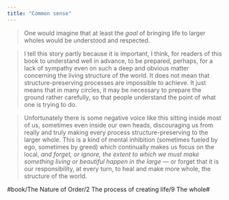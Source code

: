 ```yaml
---
title: "Common sense"
---
```


> One would imagine that at least the *goal* of bringing life to larger wholes would be understood and respected.  

> I tell this story partly because it is important, I think, for readers of this book to understand well in advance, to be prepared, perhaps, for a lack of sympathy even on such a deep and obvious matter concerning the living structure of the world. It does not mean that structure-preserving processes are impossible to achieve. It just means that in many circles, it may be necessary to prepare the ground rather carefully, so that people understand the point of what one is trying to do.  

> Unfortunately there is some negative voice like this sitting inside most of us, sometimes even inside our own heads, discouraging us from really and truly making every process structure-preserving to the larger whole. This is a kind of mental inhibition (sometimes fueled by ego, sometimes by greed) which continually makes us focus on the local, *and forget, or ignore, the extent to which we must make something living or beautiful happen in the large* — or forget that it is our responsibility, at every turn, to heal and make more whole, the structure of the world.  

#book/The Nature of Order/2 The process of creating life/9 The whole#